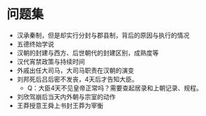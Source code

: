 # 问题集

* 汉承秦制，但是却实行分封与郡县制，背后的原因与执行的情况
* 五德终始学说
* 汉朝的封建与西方、后世朝代的封建区别，成熟度等
* 汉代宵禁政策与持续时间
* 外戚出任大司马，大司马职责在汉朝的演变
* 刘邦死后吕后密不发丧，4天后才告知大臣。
  * Q：大臣4天不见皇帝正常吗？需要查起居录和上朝记录、规程。
* 刘欣驾崩后当天内外朝与宗室的动作
* 王莽授意王舜上书封王莽为宰衡